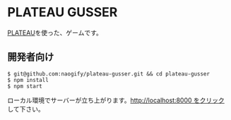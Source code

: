 # PLATEAU GUSSER

[PLATEAU](https://www.mlit.go.jp/plateau/)を使った、ゲームです。

## 開発者向け

```
$ git@github.com:naogify/plateau-gusser.git && cd plateau-gusser
$ npm install
$ npm start
```

ローカル環境でサーバーが立ち上がります。[http://localhost:8000 をクリック](http://localhost:8000)して下さい。

